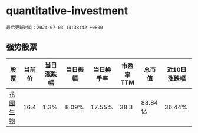 # quantitative-investment

`最后更新时间：2024-07-03 14:38:42 +0800`

## 强势股票

|股票|当前价|当日涨跌幅|当日振幅|当日换手率|市盈率TTM|总市值|近10日涨跌幅|
|----|----|----|----|----|----|----|----|
|[花园生物](https://xueqiu.com/S/SZ300401)|16.4|1.3%|8.09%|17.55%|38.3|88.84亿|36.44%|
